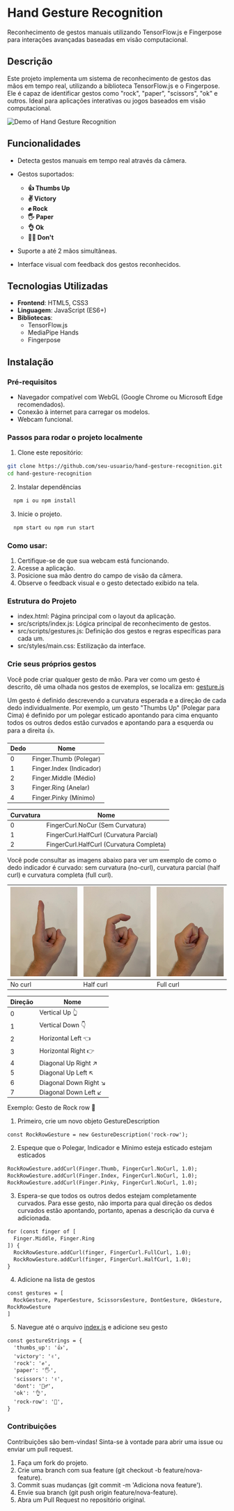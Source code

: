 # **Hand Gesture Recognition**

Reconhecimento de gestos manuais utilizando TensorFlow.js e Fingerpose para interações avançadas baseadas em visão computacional.

## **Descrição**

Este projeto implementa um sistema de reconhecimento de gestos das mãos em tempo real, utilizando a biblioteca TensorFlow.js e o Fingerpose. Ele é capaz de identificar gestos como "rock", "paper", "scissors", "ok" e outros. Ideal para aplicações interativas ou jogos baseados em visão computacional.

![Demo of Hand Gesture Recognition](./assets/finger.gif)

## **Funcionalidades**

- Detecta gestos manuais em tempo real através da câmera.
- Gestos suportados:

  - **👍 Thumbs Up**
  - **✌️ Victory**
  - **✊️ Rock**
  - **🖐 Paper**
  - **👌 Ok**
  - **🙅‍♂️ Don't**

- Suporte a até 2 mãos simultâneas.
- Interface visual com feedback dos gestos reconhecidos.

## **Tecnologias Utilizadas**

- **Frontend**: HTML5, CSS3
- **Linguagem**: JavaScript (ES6+)
- **Bibliotecas**:
  - TensorFlow.js
  - MediaPipe Hands
  - Fingerpose

## **Instalação**

### **Pré-requisitos**

- Navegador compatível com WebGL (Google Chrome ou Microsoft Edge recomendados).
- Conexão à internet para carregar os modelos.
- Webcam funcional.

### **Passos para rodar o projeto localmente**

1. Clone este repositório:

```bash
git clone https://github.com/seu-usuario/hand-gesture-recognition.git
cd hand-gesture-recognition
```

2. Instalar dependências

```bash
  npm i ou npm install
```

3. Inicie o projeto.

```bash
  npm start ou npm run start
```

### **Como usar**:

1. Certifique-se de que sua webcam está funcionando.
2. Acesse a aplicação.
3. Posicione sua mão dentro do campo de visão da câmera.
4. Observe o feedback visual e o gesto detectado exibido na tela.

### **Estrutura do Projeto**

- index.html: Página principal com o layout da aplicação.
- src/scripts/index.js: Lógica principal de reconhecimento de gestos.
- src/scripts/gestures.js: Definição dos gestos e regras específicas para cada um.
- src/styles/main.css: Estilização da interface.

### **Crie seus próprios gestos**

Você pode criar qualquer gesto de mão. Para ver como um gesto é descrito, dê uma olhada nos gestos de exemplos, se localiza em: [gesture.js](src/scripts/gestures.js)

Um gesto é definido descrevendo a curvatura esperada e a direção de cada dedo individualmente. Por exemplo, um gesto "Thumbs Up" (Polegar para Cima) é definido por um polegar esticado apontando para cima enquanto todos os outros dedos estão curvados e apontando para a esquerda ou para a direita 👍.

| Dedo | Nome                     |
| ---- | ------------------------ |
| 0    | Finger.Thumb (Polegar)   |
| 1    | Finger.Index (Indicador) |
| 2    | Finger.Middle (Médio)    |
| 3    | Finger.Ring (Anelar)     |
| 4    | Finger.Pinky (Mínimo)    |

| Curvatura | Nome                                     |
| --------- | ---------------------------------------- |
| 0         | FingerCurl.NoCur (Sem Curvatura)         |
| 1         | FingerCurl.HalfCurl (Curvatura Parcial)  |
| 2         | FingerCurl.HalfCurl (Curvatura Completa) |

Você pode consultar as imagens abaixo para ver um exemplo de como o dedo indicador é curvado: sem curvatura (no-curl), curvatura parcial (half curl) e curvatura completa (full curl).

| ![No Curl](./assets/nocurl.jpg) | ![Half Curl](./assets/halfcurl.jpg) | ![Full Curl](./assets/fullcurl.jpg) |
| ------------------------------- | ----------------------------------- | ----------------------------------- |
| No curl                         | Half curl                           | Full curl                           |

| Direção | Nome                   |
| ------- | ---------------------- |
| 0       | Vertical Up 👆         |
| 1       | Vertical Down 👇       |
| 2       | Horizontal Left 👈     |
| 3       | Horizontal Right 👉    |
| 4       | Diagonal Up Right ↗️   |
| 5       | Diagonal Up Left ↖️    |
| 6       | Diagonal Down Right ↘️ |
| 7       | Diagonal Down Left ↙️  |

Exemplo: Gesto de Rock row 🤘

1. Primeiro, crie um novo objeto GestureDescription

```
const RockRowGesture = new GestureDescription('rock-row');
```

2. Espeque que o Polegar, Indicador e Mínimo esteja esticado estejam esticados

```
RockRowGesture.addCurl(Finger.Thumb, FingerCurl.NoCurl, 1.0);
RockRowGesture.addCurl(Finger.Index, FingerCurl.NoCurl, 1.0);
RockRowGesture.addCurl(Finger.Pinky, FingerCurl.NoCurl, 1.0);
```

3. Espera-se que todos os outros dedos estejam completamente curvados. Para esse gesto, não importa para qual direção os dedos curvados estão apontando, portanto, apenas a descrição da curva é adicionada.

```
for (const finger of [
  Finger.Middle, Finger.Ring
]) {
  RockRowGesture.addCurl(finger, FingerCurl.FullCurl, 1.0);
  RockRowGesture.addCurl(finger, FingerCurl.HalfCurl, 1.0);
}
```

4. Adicione na lista de gestos

```
const gestures = [
  RockGesture, PaperGesture, ScissorsGesture, DontGesture, OkGesture, RockRowGesture
]
```

5. Navegue até o arquivo [index.js](src/scripts/index.js) e adicione seu gesto

```
const gestureStrings = {
  'thumbs_up': '👍',
  'victory': '✌️',
  'rock': '✊️',
  'paper': '🖐',
  'scissors': '✌️',
  'dont': '🙅‍♂️',
  'ok': '👌',
  'rock-row': '🤘',
}
```

### **Contribuições**

Contribuições são bem-vindas! Sinta-se à vontade para abrir uma issue ou enviar um pull request.

1. Faça um fork do projeto.
2. Crie uma branch com sua feature (git checkout -b feature/nova-feature).
3. Commit suas mudanças (git commit -m 'Adiciona nova feature').
4. Envie sua branch (git push origin feature/nova-feature).
5. Abra um Pull Request no repositório original.
